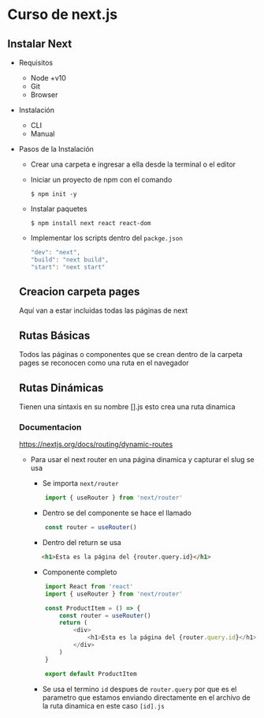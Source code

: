 # Curso de next.js

## Instalar Next

* Requisitos
    - Node +v10
    - Git
    - Browser

* Instalación
    - CLI
    - Manual

* Pasos de la Instalación 
    - Crear una carpeta e ingresar a ella desde la terminal o el editor
    - Iniciar un proyecto de npm con el comando
        
        `$ npm init -y`
    - Instalar paquetes
        
        `$ npm install next react react-dom`

    - Implementar los scripts dentro del `packge.json`

        ``` Javascript
        "dev": "next",
        "build": "next build",
        "start": "next start"
        ```

    ## Creacion carpeta pages 
    Aquí van a estar incluidas todas las páginas de next 

    ## Rutas Básicas
    Todos las páginas o componentes que se crean dentro de la carpeta pages se reconocen como una ruta en el navegador

    ## Rutas Dinámicas
    Tienen una sintaxis en su nombre [].js esto crea una ruta dinamica

    ### Documentacion 
    https://nextjs.org/docs/routing/dynamic-routes 
    


    * Para usar el next router en una página dinamica y capturar el slug se usa

        - Se importa `next/router`
        ``` Javascript
            import { useRouter } from 'next/router'
        ```
        - Dentro se del componente se hace el llamado 
        ``` Javascript
            const router = useRouter()
        ```
        - Dentro del return se usa 
         ``` html
            <h1>Esta es la página del {router.query.id}</h1>
        ```
        - Componente completo
        ``` Javascript
            import React from 'react'
            import { useRouter } from 'next/router'

            const ProductItem = () => {
                const router = useRouter()
                return (
                    <div>
                        <h1>Esta es la página del {router.query.id}</h1>
                    </div>
                )
            }

            export default ProductItem

        ```
        - Se usa el termino `id` despues de `router.query` por que es el parametro que estamos enviando directamente en el archivo de la ruta dinamica en este caso `[id].js`


    